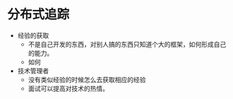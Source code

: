 # 分布式追踪

- 经验的获取
  - 不是自己开发的东西，对别人搞的东西只知道个大的框架，如何形成自己的能力。
  - 如何
- 技术管理者
  - 没有类似经验的时候怎么去获取相应的经验
  - 面试可以提高对技术的热情。